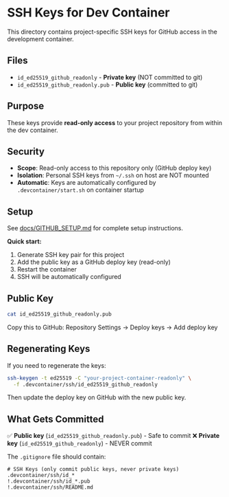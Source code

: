 # SSH Keys for Dev Container

This directory contains project-specific SSH keys for GitHub access in the development container.

## Files

- `id_ed25519_github_readonly` - **Private key** (NOT committed to git)
- `id_ed25519_github_readonly.pub` - **Public key** (committed to git)

## Purpose

These keys provide **read-only access** to your project repository from within the dev container.

## Security

- **Scope**: Read-only access to this repository only (GitHub deploy key)
- **Isolation**: Personal SSH keys from `~/.ssh` on host are NOT mounted
- **Automatic**: Keys are automatically configured by `.devcontainer/start.sh` on container startup

## Setup

See [docs/GITHUB_SETUP.md](../docs/GITHUB_SETUP.md) for complete setup instructions.

**Quick start:**

1. Generate SSH key pair for this project
2. Add the public key as a GitHub deploy key (read-only)
3. Restart the container
4. SSH will be automatically configured

## Public Key

```bash
cat id_ed25519_github_readonly.pub
```

Copy this to GitHub: Repository Settings → Deploy keys → Add deploy key

## Regenerating Keys

If you need to regenerate the keys:

```bash
ssh-keygen -t ed25519 -C "your-project-container-readonly" \
  -f .devcontainer/ssh/id_ed25519_github_readonly
```

Then update the deploy key on GitHub with the new public key.

## What Gets Committed

✅ **Public key** (`id_ed25519_github_readonly.pub`) - Safe to commit
❌ **Private key** (`id_ed25519_github_readonly`) - NEVER commit

The `.gitignore` file should contain:
```
# SSH Keys (only commit public keys, never private keys)
.devcontainer/ssh/id_*
!.devcontainer/ssh/id_*.pub
!.devcontainer/ssh/README.md
```